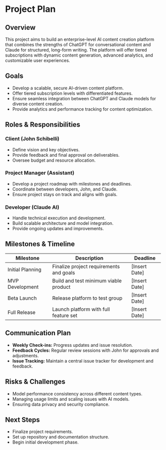 
# Project Plan

## Overview
This project aims to build an enterprise-level AI content creation platform that combines the strengths of ChatGPT for conversational content and Claude for structured, long-form writing. The platform will offer tiered subscriptions with dynamic content generation, advanced analytics, and customizable user experiences.

## Goals
- Develop a scalable, secure AI-driven content platform.
- Offer tiered subscription levels with differentiated features.
- Ensure seamless integration between ChatGPT and Claude models for diverse content creation.
- Provide analytics and performance tracking for content optimization.

## Roles & Responsibilities
### Client (John Schibelli)
- Define vision and key objectives.
- Provide feedback and final approval on deliverables.
- Oversee budget and resource allocation.

### Project Manager (Assistant)
- Develop a project roadmap with milestones and deadlines.
- Coordinate between developers, John, and Claude.
- Ensure project stays on track and aligns with goals.

### Developer (Claude AI)
- Handle technical execution and development.
- Build scalable architecture and model integration.
- Provide ongoing updates and improvements.

## Milestones & Timeline
| Milestone | Description | Deadline |
|----------|-------------|----------|
| Initial Planning | Finalize project requirements and goals | [Insert Date] |
| MVP Development | Build and test minimum viable product | [Insert Date] |
| Beta Launch | Release platform to test group | [Insert Date] |
| Full Release | Launch platform with full feature set | [Insert Date] |

## Communication Plan
- **Weekly Check-ins:** Progress updates and issue resolution.
- **Feedback Cycles:** Regular review sessions with John for approvals and adjustments.
- **Issue Tracking:** Maintain a central issue tracker for development and feedback.

## Risks & Challenges
- Model performance consistency across different content types.
- Managing usage limits and scaling issues with AI models.
- Ensuring data privacy and security compliance.

## Next Steps
- Finalize project requirements.
- Set up repository and documentation structure.
- Begin initial development phase.
